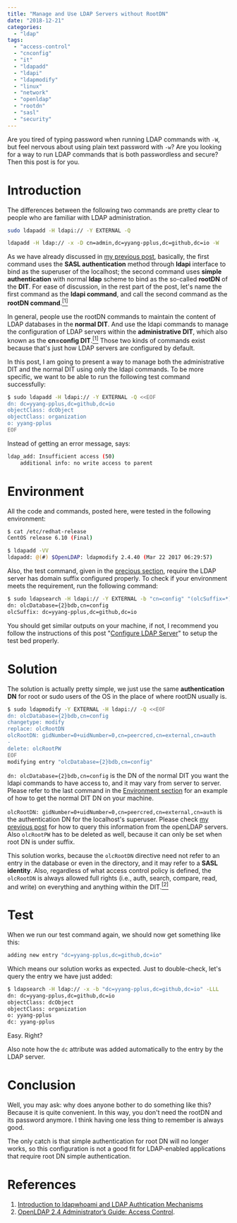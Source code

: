```yaml
---
title: "Manage and Use LDAP Servers without RootDN"
date: "2018-12-21"
categories:
  - "ldap"
tags:
  - "access-control"
  - "cnconfig"
  - "it"
  - "ldapadd"
  - "ldapi"
  - "ldapmodify"
  - "linux"
  - "network"
  - "openldap"
  - "rootdn"
  - "sasl"
  - "security"
---
```


Are you tired of typing password when running LDAP commands with `-W`, but feel nervous about using plain text password with `-w`? Are you looking for a way to run LDAP commands that is both passwordless and secure? Then this post is for you.


# Introduction

The differences between the following two commands are pretty clear to people who are familiar with LDAP administration.

```bash
sudo ldapadd -H ldapi:// -Y EXTERNAL -Q
```

```bash
ldapadd -H ldap:// -x -D cn=admin,dc=yyang-pplus,dc=github,dc=io -W
```

As we have already discussed in [my previous post]({{page.previous.url}}), basically, the first command uses the **SASL authentication** method through **ldapi** interface to bind as the superuser of the localhost; the second command uses **simple authentication** with normal **ldap** scheme to bind as the so-called **rootDN** of the **DIT**. For ease of discussion, in the rest part of the post, let's name the first command as the **ldapi command**, and call the second command as the **rootDN command**.[<sup>\[1\]</sup>](#references)

In general, people use the rootDN commands to maintain the content of LDAP databases in the **normal DIT**. And use the ldapi commands to manage the configuration of LDAP servers within the **administrative DIT**, which also known as the **cn=config DIT**.[<sup>\[1\]</sup>](#references) Those two kinds of commands exist because that's just how LDAP servers are configured by default.

In this post, I am going to present a way to manage both the administrative DIT and the normal DIT using only the ldapi commands. To be more specific, we want to be able to run the following test command successfully:

```bash
$ sudo ldapadd -H ldapi:// -Y EXTERNAL -Q <<EOF
dn: dc=yyang-pplus,dc=github,dc=io
objectClass: dcObject
objectClass: organization
o: yyang-pplus
EOF
```

Instead of getting an error message, says:

```bash
ldap_add: Insufficient access (50)
    additional info: no write access to parent
```


# Environment

All the code and commands, posted here, were tested in the following environment:

```bash
$ cat /etc/redhat-release
CentOS release 6.10 (Final)

$ ldapadd -VV
ldapadd: @(#) $OpenLDAP: ldapmodify 2.4.40 (Mar 22 2017 06:29:57)
```

Also, the test command, given in the [precious section](#introduction), require the LDAP server has domain suffix configured properly. To check if your environment meets the requirement, run the following command:

```bash
$ sudo ldapsearch -H ldapi:// -Y EXTERNAL -b "cn=config" "(olcSuffix=*)" olcSuffix -LLL -Q
dn: olcDatabase={2}bdb,cn=config
olcSuffix: dc=yyang-pplus,dc=github,dc=io
```

You should get similar outputs on your machine, if not, I recommend you follow the instructions of this post "[Configure LDAP Server](https://www.server-world.info/en/note?os=CentOS_6&p=ldap)" to setup the test bed properly.


# Solution

The solution is actually pretty simple, we just use the same **authentication DN** for root or sudo users of the OS in the place of where rootDN usually is.

```bash
$ sudo ldapmodify -Y EXTERNAL -H ldapi:// -Q <<EOF
dn: olcDatabase={2}bdb,cn=config
changetype: modify
replace: olcRootDN
olcRootDN: gidNumber=0+uidNumber=0,cn=peercred,cn=external,cn=auth
-
delete: olcRootPW
EOF
modifying entry "olcDatabase={2}bdb,cn=config"
```

`dn: olcDatabase={2}bdb,cn=config` is the DN of the normal DIT you want the ldapi commands to have access to, and it may vary from server to server. Please refer to the last command in the [Environment section](#environment) for an example of how to get the normal DIT DN on your machine.

`olcRootDN: gidNumber=0+uidNumber=0,cn=peercred,cn=external,cn=auth` is the authentication DN for the localhost's superuser. Please check [my previous post]({{page.previous.url}}) for how to query this information from the openLDAP servers. Also `olcRootPW` has to be deleted as well, because it can only be set when root DN is under suffix.

This solution works, because the `olcRootDN` directive need not refer to an entry in the database or even in the directory, and it may refer to a **SASL identity**. Also, regardless of what access control policy is defined, the `olcRootDN` is always allowed full rights (i.e., auth, search, compare, read, and write) on everything and anything within the DIT.[<sup>\[2\]</sup>](#references)


# Test

When we run our test command again, we should now get something like this:

```bash
adding new entry "dc=yyang-pplus,dc=github,dc=io"
```

Which means our solution works as expected. Just to double-check, let's query the entry we have just added:

```bash
$ ldapsearch -H ldap:// -x -b "dc=yyang-pplus,dc=github,dc=io" -LLL
dn: dc=yyang-pplus,dc=github,dc=io
objectClass: dcObject
objectClass: organization
o: yyang-pplus
dc: yyang-pplus
```

Easy. Right?

Also note how the `dc` attribute was added automatically to the entry by the LDAP server.


# Conclusion

Well, you may ask: why does anyone bother to do something like this? Because it is quite convenient. In this way, you don't need the rootDN and its password anymore. I think having one less thing to remember is always good.

The only catch is that simple authentication for root DN will no longer works, so this configuration is not a good fit for LDAP-enabled applications that require root DN simple authentication.


# References

1. [Introduction to ldapwhoami and LDAP Authtication Mechanisms]({{page.previous.url}})
1. [OpenLDAP 2.4 Administrator’s Guide: Access Control](https://www.openldap.org/doc/admin24/access-control.html).
